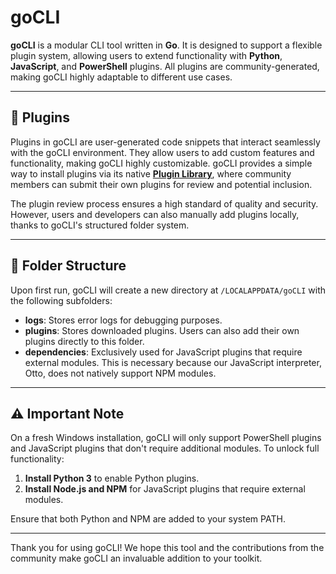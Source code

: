 # goCLI

**goCLI** is a modular CLI tool written in **Go**. It is designed to support a flexible plugin system, allowing users to extend functionality with **Python**, **JavaScript**, and **PowerShell** plugins. All plugins are community-generated, making goCLI highly adaptable to different use cases.

---

## 🔌 Plugins

Plugins in goCLI are user-generated code snippets that interact seamlessly with the goCLI environment. They allow users to add custom features and functionality, making goCLI highly customizable. goCLI provides a simple way to install plugins via its native **[Plugin Library](https://github.com/LewdLillyVT/goCLI/wiki)**, where community members can submit their own plugins for review and potential inclusion.

The plugin review process ensures a high standard of quality and security. However, users and developers can also manually add plugins locally, thanks to goCLI's structured folder system.

---

## 📂 Folder Structure

Upon first run, goCLI will create a new directory at `/LOCALAPPDATA/goCLI` with the following subfolders:

- **logs**: Stores error logs for debugging purposes.
- **plugins**: Stores downloaded plugins. Users can also add their own plugins directly to this folder.
- **dependencies**: Exclusively used for JavaScript plugins that require external modules. This is necessary because our JavaScript interpreter, Otto, does not natively support NPM modules.

---

## ⚠️ Important Note

On a fresh Windows installation, goCLI will only support PowerShell plugins and JavaScript plugins that don't require additional modules. To unlock full functionality:

1. **Install Python 3** to enable Python plugins.
2. **Install Node.js and NPM** for JavaScript plugins that require external modules.

Ensure that both Python and NPM are added to your system PATH.

---

Thank you for using goCLI! We hope this tool and the contributions from the community make goCLI an invaluable addition to your toolkit.
